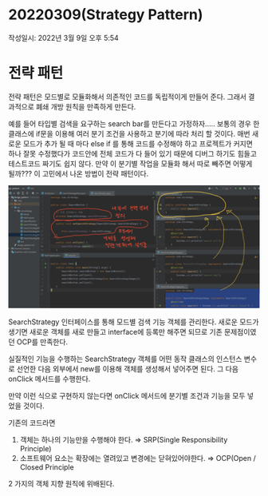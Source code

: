 # 20220309(Strategy Pattern)

작성일시: 2022년 3월 9일 오후 5:54

# 전략 패턴

전략 패턴은 모드별로 모듈화해서 의존적인 코드를 독립적이게 만들어 준다. 그래서 결과적으로 폐쇄 개방 원칙을 만족하게 만든다.

예를 들어 타입별 검색을 요구하는 search bar를 만든다고 가정하자..... 보통의 경우 한 클래스에  if문을 이용해 여러 분기 조건을 사용하고 분기에 따라 처리 할 것이다. 매번 새로운 모드가 추가 될 때 마다 else if 를 통해 코드를 수정해야 하고 프로젝트가 커지면 하나 잘못 수정했다가 코드안에 전체 코드가 다 들어 있기 때문에 디버그 하기도 힘들고 테스트코드 짜기도 쉽지 않다. 만약 이 분기별 작업을 모듈화 해서 따로 빼주면 어떻게 될까??? 이 고민에서 나온 방법이 전략 패턴이다.

 

![aa](src/resources/images/strategy/1.jpeg)

SearchStrategy 인터페이스를 통해 모드별 검색 기능 객체를 관리한다. 새로운 모드가 생기면 새로운 객체를 새로 만들고 interface에 등록만 해주면 되므로 기존 문제점이였던 OCP를 만족한다.

실질적인 기능을 수행하는 SearchStrategy 객체를 어떤 동작 클래스의 인스턴스 변수로 선언한 다음 외부에서 new를 이용해 객체를 생성해서 넣어주면 된다.  그 다음 onClick 메서드를 수행한다.

만약 이런 식으로 구현하지 않는다면 onClick 메서드에 분기별 조건과 기능을 모두 넣었을 것이다.

기존의 코드라면 

1. 객체는 하나의 기능만을 수행해야 한다. ⇒ SRP(Single Responsibility Principle)
2. 소프트웨어 요소는 확장에는 열려있고 변경에는 닫혀있어야한다. ⇒ OCP(Open / Closed Principle

2 가지의 객체 지향 원칙에 위배된다.